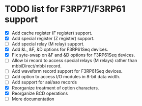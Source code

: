 TODO list for F3RP71/F3RP61 support
====

- [x] Add cache register (F register) support.
- [x] Add special register (Z register) support.
- [ ] Add special relay (M relay) support.
- [x] Add &L, &F, &D options for F3RP61Seq devices.
- [x] Fix syte-swap on &F and &D options for F3RP61Seq devices.
- [ ] Allow bi record to access special relays (M relays) rather than mbbiDirect/mbbi record.
- [ ] Add waveform record support for F3RP61Seq devices.
- [ ] Add option to access I/O modules in 8-bit data width.
- [ ] Add support for aai/aao records
- [x] Reorganize treatment of option characters.
- [x] Reorganize BCD operations
- [ ] More documentation

